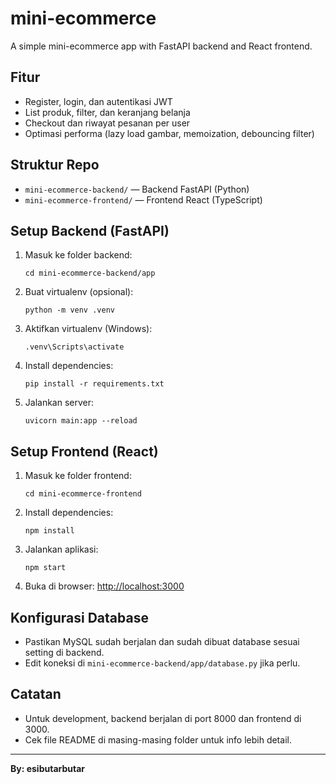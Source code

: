 # mini-ecommerce

A simple mini-ecommerce app with FastAPI backend and React frontend.

## Fitur
- Register, login, dan autentikasi JWT
- List produk, filter, dan keranjang belanja
- Checkout dan riwayat pesanan per user
- Optimasi performa (lazy load gambar, memoization, debouncing filter)

## Struktur Repo
- `mini-ecommerce-backend/` — Backend FastAPI (Python)
- `mini-ecommerce-frontend/` — Frontend React (TypeScript)

## Setup Backend (FastAPI)
1. Masuk ke folder backend:
	```
	cd mini-ecommerce-backend/app
	```
2. Buat virtualenv (opsional):
	```
	python -m venv .venv
	```
3. Aktifkan virtualenv (Windows):
	```
	.venv\Scripts\activate
	```
4. Install dependencies:
	```
	pip install -r requirements.txt
	```
5. Jalankan server:
	```
	uvicorn main:app --reload
	```

## Setup Frontend (React)
1. Masuk ke folder frontend:
	```
	cd mini-ecommerce-frontend
	```
2. Install dependencies:
	```
	npm install
	```
3. Jalankan aplikasi:
	```
	npm start
	```
4. Buka di browser: [http://localhost:3000](http://localhost:3000)

## Konfigurasi Database
- Pastikan MySQL sudah berjalan dan sudah dibuat database sesuai setting di backend.
- Edit koneksi di `mini-ecommerce-backend/app/database.py` jika perlu.

## Catatan
- Untuk development, backend berjalan di port 8000 dan frontend di 3000.
- Cek file README di masing-masing folder untuk info lebih detail.

---

**By: esibutarbutar**